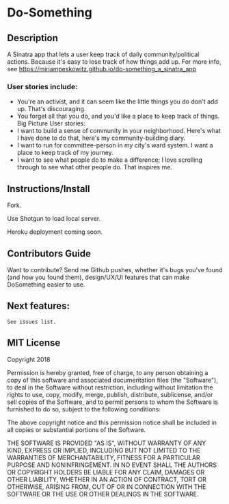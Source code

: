 
# Do-Something

## Description
A Sinatra app that lets a user keep track of daily community/political actions. Because it's easy to lose track of how things add up. For more info, see https://miriampeskowitz.github.io/do-something_a_sinatra_app

### User stories include:
- You're an activist, and it can seem like the little things you do don't add up. That's discouraging.
- You forget all that you do, and you'd like a place to keep track of things. 
Big Picture User stories: 
- I want to build a sense of community in your neighborhood. Here's what I have done to do that, here's my community-building diary. 
- I want to run for committee-person in my city's ward system. I want a place to keep track of my journey. 
- I want to see what people do to make a difference; I love scrolling through to see what other people do. That inspires me.  

## Instructions/Install 

Fork.

Use Shotgun to load local server.  

Heroku deployment coming soon. 



## Contributors Guide 
Want to contribute? Send me Github pushes, whether it's bugs you've found (and how you found them), design/UX/UI features that can make DoSomething easier to use.  

## Next features: 
	See issues list. 

## MIT License
Copyright 2018 <COPYRIGHT HOLDER>

Permission is hereby granted, free of charge, to any person obtaining a copy of this software and associated documentation files (the "Software"), to deal in the Software without restriction, including without limitation the rights to use, copy, modify, merge, publish, distribute, sublicense, and/or sell copies of the Software, and to permit persons to whom the Software is furnished to do so, subject to the following conditions:

The above copyright notice and this permission notice shall be included in all copies or substantial portions of the Software.

THE SOFTWARE IS PROVIDED "AS IS", WITHOUT WARRANTY OF ANY KIND, EXPRESS OR IMPLIED, INCLUDING BUT NOT LIMITED TO THE WARRANTIES OF MERCHANTABILITY, FITNESS FOR A PARTICULAR PURPOSE AND NONINFRINGEMENT. IN NO EVENT SHALL THE AUTHORS OR COPYRIGHT HOLDERS BE LIABLE FOR ANY CLAIM, DAMAGES OR OTHER LIABILITY, WHETHER IN AN ACTION OF CONTRACT, TORT OR OTHERWISE, ARISING FROM, OUT OF OR IN CONNECTION WITH THE SOFTWARE OR THE USE OR OTHER DEALINGS IN THE SOFTWARE.


